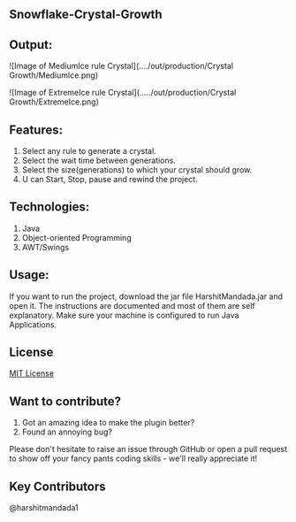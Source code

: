 ## Snowflake-Crystal-Growth

## Output: 
![Image of MediumIce rule Crystal](..../out/production/Crystal Growth/MediumIce.png)

![Image of ExtremeIce rule Crystal](...../out/production/Crystal Growth/ExtremeIce.png)

## Features:
1. Select any rule to generate a crystal.
2. Select the wait time between generations.
3. Select the size(generations) to which your crystal should grow.
4. U can Start, Stop, pause and rewind the project.

## Technologies:
1. Java
2. Object-oriented Programming
3. AWT/Swings

## Usage:
If you want to run the project, download the jar file HarshitMandada.jar and open it. 
The instructions are documented and most of them are self explanatory.
Make sure your machine is configured to run Java Applications.



## License
[MIT License](https://opensource.org/licenses/MIT)

## Want to contribute?

1. Got an amazing idea to make the plugin better?
2. Found an annoying bug?

Please don't hesitate to raise an issue through GitHub or open a pull request to show off your fancy pants coding skills - we'll really appreciate it!

## Key Contributors
@harshitmandada1

